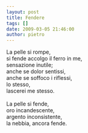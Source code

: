 ```yaml
---
layout: post
title: Fendere
tags: []
date: 2009-03-05 21:46:00
author: pietro
---
```

La pelle si rompe,<br/>si fende accolgo il ferro in me,<br/>sensazione inutile;<br/>anche se dolor sentissi,<br/>anche se soffoco i riflessi,<br/>lo stesso,<br/>lascerei me stesso.<br/><br/>La pelle si fende,<br/>oro incandescente,<br/>argento inconsistente,<br/>la nebbia, ancora fende.
